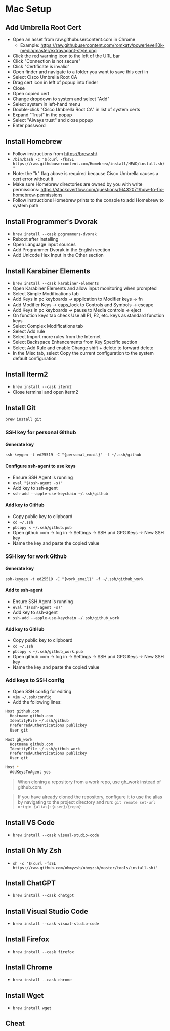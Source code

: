 # Mac Setup

## Add Umbrella Root Cert
- Open an asset from raw.githubusercontent.com in Chrome
  - Example: https://raw.githubusercontent.com/romkatv/powerlevel10k-media/master/extravagant-style.png
- Click the red warning icon to the left of the URL bar
- Click "Connection is not secure"
- Click "Certificate is invalid"
- Open finder and navigate to a folder you want to save this cert in
- Select Cisco Umbrella Root CA
- Drag cert icon in left of popup into finder
- Close 
- Open copied cert
- Change dropdown to system and select "Add"
- Select system in left-hand menu
- Double-click "Cisco Umbrella Root CA" in list of system certs
- Expand "Trust" in the popup
- Select "Always trust" and close popup
- Enter password

## Install Homebrew
- Follow instructions from https://brew.sh/
- `/bin/bash -c "$(curl -fksSL https://raw.githubusercontent.com/Homebrew/install/HEAD/install.sh)"`
- Note: the "k" flag above is required because Cisco Umbrella causes a cert error without it
- Make sure Homebrew directories are owned by you with write permissions: https://stackoverflow.com/questions/16432071/how-to-fix-homebrew-permissions
- Follow instructions Homebrew prints to the console to add Homebrew to system path

## Install Programmer's Dvorak
- `brew install --cask pogrammers-dvorak`
- Reboot after installing
- Open Language input sources
- Add Programmer Dvorak in the English section
- Add Unicode Hex Input in the Other section

## Install Karabiner Elements
- `brew install --cask karabiner-elements`
- Open Karabiner Elements and allow input monitoring when prompted
- Select Simple Modifications tab
- Add Keys in pc keyboards -> application to Modifier keys -> fn
- Add Modifier Keys -> caps_lock to Controls and Symbols -> escape
- Add Keys in pc keyboards -> pause to Media controls -> eject
- On function keys tab check Use all F1, F2, etc. keys as standard function keys
- Select Complex Modifications tab
- Select Add rule
- Select Import more rules from the Internet
- Select Backspace Enhancements from Key Specific section
- Select Add Rule and enable Change shift + delete to forward delete
- In the Misc tab, select Copy the current configuration to the system default configuration

## Install Iterm2
- `brew install --cask iterm2`
- Close terminal and open iterm2

## Install Git
`brew install git`

### SSH key for personal Github

#### Generate key
`ssh-keygen -t ed25519 -C "{personal_email}" -f ~/.ssh/github`

#### Configure ssh-agent to use keys
- Ensure SSH Agent is running
- `eval "$(ssh-agent -s)"`
- Add key to ssh-agent
- `ssh-add --apple-use-keychain ~/.ssh/github`

#### Add key to GitHub
- Copy public key to clipboard
- `cd ~/.ssh`
- `pbcopy < ~/.ssh/github.pub`
- Open github.com -> log in -> Settings -> SSH and GPG Keys -> New SSH key
- Name the key and paste the copied value

### SSH key for work Github

#### Generate key
`ssh-keygen -t ed25519 -C "{work_email}" -f ~/.ssh/github_work`

#### Add to ssh-agent
- Ensure SSH Agent is running
- `eval "$(ssh-agent -s)"`
- Add key to ssh-agent
- `ssh-add --apple-use-keychain ~/.ssh/github_work`

#### Add key to GitHub
- Copy public key to clipboard
- `cd ~/.ssh`
- `pbcopy < ~/.ssh/github_work.pub`
- Open github.com -> log in -> Settings -> SSH and GPG Keys -> New SSH key
- Name the key and paste the copied value

### Add keys to SSH config

- Open SSH config for editing
- `vim ~/.ssh/config`
- Add the following lines:
```bash
Host github.com
  Hostname github.com
  IdentityFile ~/.ssh/github
  PreferredAuthentications publickey
  User git

Host gh_work
  Hostname github.com
  IdentityFile ~/.ssh/github_work
  PreferredAuthentications publickey
  User git

Host *
  AddKeysToAgent yes
```

> When cloning a repository from a work repo, use gh_work instead of github.com.

> If you have already cloned the repository, configure it to use the alias by navigating to the project directory and run: `git remote set-url origin {alias}:{user}/{repo}`

## Install VS Code
- `brew install --cask visual-studio-code`

## Install Oh My Zsh
- `sh -c "$(curl -fsSL https://raw.github.com/ohmyzsh/ohmyzsh/master/tools/install.sh)"`

## Install ChatGPT
- `brew install --cask chatgpt`

## Install Visual Studio Code
- `brew install --cask visual-studio-code`

## Install Firefox
- `brew install --cask firefox`

## Install Chrome
- `brew install --cask chrome`

## Install Wget
- `brew install wget`

## Cheat

